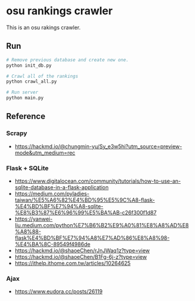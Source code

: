 # osu rankings crawler

This is an osu rakings crawler.


## Run


```bash
# Remove previous database and create new one.
python init_db.py

# Crawl all of the rankings
python crawl_all.py

# Run server
python main.py
```



## Reference

### Scrapy
* https://hackmd.io/@chungmin-yu/Sy_e3w5hi?utm_source=preview-mode&utm_medium=rec

### Flask + SQLite
* https://www.digitalocean.com/community/tutorials/how-to-use-an-sqlite-database-in-a-flask-application
* https://medium.com/pyladies-taiwan/%E5%A6%82%E4%BD%95%E5%9C%A8-flask-%E4%BD%BF%E7%94%A8-sqlite-%E8%B3%87%E6%96%99%E5%BA%AB-c26f300f1d87
* https://yanwei-liu.medium.com/python%E7%B6%B2%E9%A0%81%E8%A8%AD%E8%A8%88-flask%E4%BD%BF%E7%94%A8%E7%AD%86%E8%A8%98-%E4%BA%8C-89549f4986de
* https://hackmd.io/@shaoeChen/rJnJWaq1z?type=view
* https://hackmd.io/@shaoeChen/B1Fg-6j-z?type=view
* https://ithelp.ithome.com.tw/articles/10264625

### Ajax
* https://www.eudora.cc/posts/26119
